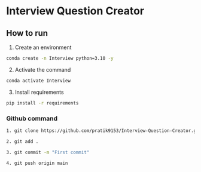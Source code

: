 # Interview Question Creator 



## How to run 

1. Create an environment 

``` bash
conda create -n Interview python=3.10 -y 
```
2. Activate  the command 
```bash
conda activate Interview

```
3. Install requirements
```bash
pip install -r requirements
```

### Github command 


```   bash
1. git clone https://github.com/pratik9153/Interview-Question-Creator.git 

2. git add .

3. git commit -m "First commit"

4. git push origin main 

```

